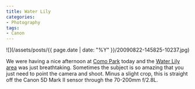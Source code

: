 ```yaml
---
title: Water Lily
categories:
- Photography
tags:
- Canon
---
```


![](/assets/posts/{{ page.date | date: "%Y" }}/20090822-145825-10237.jpg)
  



We were having a nice afternoon at [Como Park](http://www.comozooconservatory.org/) today and the [Water Lily area](http://www.comozooconservatory.org/cons/garden/lilies.shtml) was just breathtaking. Sometimes the subject is so amazing that you just need to point the camera and shoot. Minus a slight crop, this is straight off the Canon 5D Mark II sensor through the 70-200mm f/2.8L.

